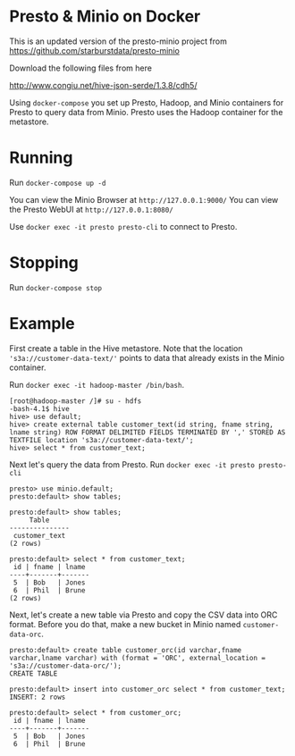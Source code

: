 # Presto & Minio on Docker

This is an updated version of the presto-minio project from 
https://github.com/starburstdata/presto-minio

Download the following files from here

http://www.congiu.net/hive-json-serde/1.3.8/cdh5/

Using `docker-compose` you set up Presto, Hadoop, and Minio containers for Presto to query data from Minio. Presto uses the Hadoop container for the metastore.

# Running 

Run `docker-compose up -d`

You can view the Minio Browser at `http://127.0.0.1:9000/`
You can view the Presto WebUI at `http://127.0.0.1:8080/`

Use `docker exec -it presto presto-cli` to connect to Presto.

# Stopping

Run `docker-compose stop`


# Example

First create a table in the Hive metastore. Note that the location `'s3a://customer-data-text/'` points to data that already exists in the Minio container.

Run `docker exec -it hadoop-master /bin/bash`. 

```
[root@hadoop-master /]# su - hdfs
-bash-4.1$ hive
hive> use default;
hive> create external table customer_text(id string, fname string, lname string) ROW FORMAT DELIMITED FIELDS TERMINATED BY ',' STORED AS TEXTFILE location 's3a://customer-data-text/';
hive> select * from customer_text;
```

Next let's query the data from Presto. Run `docker exec -it presto presto-cli`

```
presto> use minio.default;
presto:default> show tables;
	
presto:default> show tables;
     Table     
---------------  
 customer_text 
(2 rows)

presto:default> select * from customer_text;
 id | fname | lname 
----+-------+-------
 5  | Bob   | Jones 
 6  | Phil  | Brune 
(2 rows)
```

Next, let's create a new table via Presto and copy the CSV data into ORC format. Before you do that, make a new bucket in Minio named `customer-data-orc`.

```
presto:default> create table customer_orc(id varchar,fname varchar,lname varchar) with (format = 'ORC', external_location = 's3a://customer-data-orc/');
CREATE TABLE

presto:default> insert into customer_orc select * from customer_text;
INSERT: 2 rows

presto:default> select * from customer_orc;
 id | fname | lname 
----+-------+-------
 5  | Bob   | Jones 
 6  | Phil  | Brune
```
